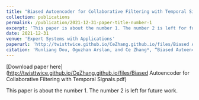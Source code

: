 ```yaml
---
title: "Biased Autoencoder for Collaborative Filtering with Temporal Signals"
collection: publications
permalink: /publication/2021-12-31-paper-title-number-1
excerpt: 'This paper is about the number 1. The number 2 is left for future work.'
date: 2021-12-31
venue: 'Expert Systems with Applications'
paperurl: 'http://twisttwice.github.io/CeZhang.github.io/files/Biased Autoencoder for Collaborative Filtering with Temporal Signals.pdf'
citation: 'Runliang Dou, Oguzhan Arslan, and Ce Zhang*, “Biased Autoencoder for Collaborative Filtering with Temporal Signals,” Expert Systems with Applications, Volume 186, 30 December 2021, 115775.'
---
```

[Download paper here](http://twisttwice.github.io/CeZhang.github.io/files/Biased Autoencoder for Collaborative Filtering with Temporal Signals.pdf)

This paper is about the number 1. The number 2 is left for future work.

